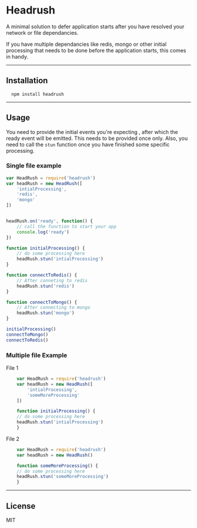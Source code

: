 # Headrush

A minimal solution to defer application starts after you have resolved your network or file dependancies.

If you have multiple dependancies like redis, mongo or other initial processing that needs to be done before the application starts, this comes in handy.

------------------------
## Installation

```
  npm install headrush
```

---------------
## Usage
You need to provide the initial events you're expecting , after which the ready event will be emitted. This needs to be provided once only.
Also,  you need to call the `stun` function once you have finished some specific processing.

### Single file example
```js
var HeadRush = require('headrush')
var headRush = new HeadRush([
    'intialProcessing',
    'redis',
    'mongo'
])


headRush.on('ready', function() {
    // call the function to start your app
    console.log('ready')
})

function initialProcessing() {
    // do some processing here
    headRush.stun('intialProcessing')
}

function connectToRedis() {
    // After conneting to redis
    headRush.stun('redis')
}

function connectToMongo() {
    // After connecting to mongo
    headRush.stun('mongo')
}

initialProcessing()
connectToMongo()
connectToRedis()

```


### Multiple file Example
File 1
```js
    var HeadRush = require('headrush')
    var headRush = new HeadRush([
        'intialProcessing',
        'someMoreProcessing'
    ])

    function initialProcessing() {
    // do some processing here
    headRush.stun('intialProcessing')
    }

```
File 2

```js
    var HeadRush = require('headrush')
    var headRush = new HeadRush()

    function someMoreProcessing() {
    // do some processing here
    headRush.stun('someMoreProcessing')
    }

```
-----------------
## License
MIT


